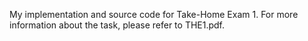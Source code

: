 My implementation and source code for Take-Home Exam 1. For more information about the task, please refer to THE1.pdf.
